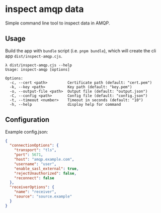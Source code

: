 # inspect amqp data

Simple command line tool to inspect data in AMQP.

## Usage

Build the app with `bundle` script (i.e. `pnpm bundle`), which will create the cli app `dist/inspect-amqp.cjs`.

```
λ dist/inspect-amqp.cjs --help
Usage: inspect-amqp [options]

Options:
  -c, --cert <path>         Certificate path (default: "cert.pem")
  -k, --key <path>          Key path (default: "key.pem")
  -o, --output-file <path>  Output file (default: "output.json")
  -C, --config <path>       Config file (default: "config.json")
  -t, --timeout <number>    Timeout in seconds (default: "10")
  -h, --help                display help for command
```

## Configuration

Example config.json:

```json
{
  "connectionOptions": {
    "transport": "tls",
    "port": 5671,
    "host": "amqp.example.com",
    "username": "user",
    "enable_sasl_external": true,
    "rejectUnauthorized": false,
    "reconnect": false
  },
  "receiverOptions": {
    "name": "receiver",
    "source": "source.example"
  }
}
```
